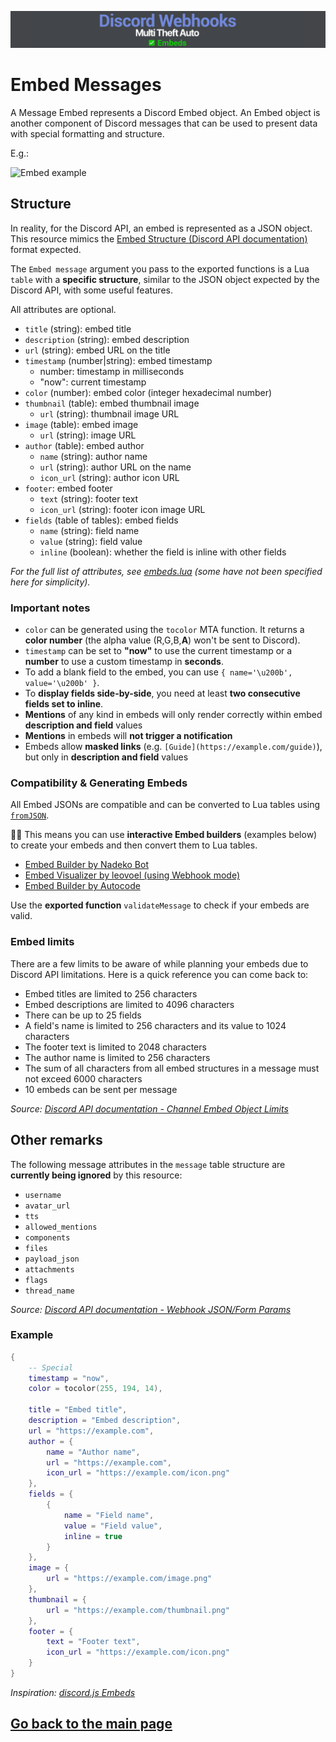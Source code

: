 ![Banner](/.github/images/banner.png)

# Embed Messages

A Message Embed represents a Discord Embed object. An Embed object is another component of Discord messages that can be used to present data with special formatting and structure.

E.g.:

![Embed example](https://i.imgur.com/xHUfaJE.png)

## Structure

In reality, for the Discord API, an embed is represented as a JSON object. This resource mimics the [Embed Structure (Discord API documentation)](https://discord.com/developers/docs/resources/channel#embed-object-embed-structure) format expected.

The `Embed message` argument you pass to the exported functions is a Lua `table` with a **specific structure**, similar to the JSON object expected by the Discord API, with some useful features.

All attributes are optional.

- `title` (string): embed title
- `description` (string): embed description
- `url` (string): embed URL on the title
- `timestamp` (number|string): embed timestamp
  - number: timestamp in milliseconds
  - "now": current timestamp
- `color` (number): embed color (integer hexadecimal number)
- `thumbnail` (table): embed thumbnail image
  - `url` (string): thumbnail image URL
- `image` (table): embed image
  - `url` (string): image URL
- `author` (table): embed author
  - `name` (string): author name
  - `url` (string): author URL on the name
  - `icon_url` (string): author icon URL
- `footer`: embed footer
  - `text` (string): footer text
  - `icon_url` (string): footer icon image URL
- `fields` (table of tables): embed fields
  - `name` (string): field name
  - `value` (string): field value
  - `inline` (boolean): whether the field is inline with other fields

*For the full list of attributes, see [embeds.lua](/discord_webhooks/embeds.lua) (some have not been specified here for simplicity).*

### Important notes

- `color` can be generated using the `tocolor` MTA function. It returns a **color number** (the alpha value (R,G,B,**A**) won't be sent to Discord).
- `timestamp` can be set to **"now"** to use the current timestamp or a **number** to use a custom timestamp in **seconds**.
- To add a blank field to the embed, you can use `{ name='\u200b', value='\u200b' }`.
- To **display fields side-by-side**, you need at least **two consecutive fields set to inline**.
- **Mentions** of any kind in embeds will only render correctly within embed **description and field** values
- **Mentions** in embeds will **not trigger a notification**
- Embeds allow **masked links** (e.g. `[Guide](https://example.com/guide)`), but only in **description and field** values

### Compatibility & Generating Embeds

All Embed JSONs are compatible and can be converted to Lua tables using [`fromJSON`](https://wiki.multitheftauto.com/wiki/FromJSON).

🎨🚧 This means you can use **interactive Embed builders** (examples below) to create your embeds and then convert them to Lua tables.

- [Embed Builder by Nadeko Bot](https://eb.nadeko.bot/)
- [Embed Visualizer by leovoel (using Webhook mode)](https://leovoel.github.io/embed-visualizer/)
- [Embed Builder by Autocode](https://autocode.com/tools/discord/embed-builder/)

Use the **exported function** `validateMessage` to check if your embeds are valid.

### Embed limits

There are a few limits to be aware of while planning your embeds due to Discord API limitations. Here is a quick reference you can come back to:

- Embed titles are limited to 256 characters
- Embed descriptions are limited to 4096 characters
- There can be up to 25 fields
- A field's name is limited to 256 characters and its value to 1024 characters
- The footer text is limited to 2048 characters
- The author name is limited to 256 characters
- The sum of all characters from all embed structures in a message must not exceed 6000 characters
- 10 embeds can be sent per message

*Source: [Discord API documentation - Channel Embed Object Limits](https://discord.com/developers/docs/resources/channel#embed-object-embed-limits)*

## Other remarks

The following message attributes in the `message` table structure are **currently being ignored** by this resource:

- `username`
- `avatar_url`
- `tts`
- `allowed_mentions`
- `components`
- `files`
- `payload_json`
- `attachments`
- `flags`
- `thread_name`

*Source: [Discord API documentation - Webhook JSON/Form Params](https://discord.com/developers/docs/resources/webhook#execute-webhook-jsonform-params)*

### Example

```lua
{
    -- Special
    timestamp = "now",
    color = tocolor(255, 194, 14),

    title = "Embed title",
    description = "Embed description",
    url = "https://example.com",
    author = {
        name = "Author name",
        url = "https://example.com",
        icon_url = "https://example.com/icon.png"
    },
    fields = {
        {
            name = "Field name",
            value = "Field value",
            inline = true
        }
    },
    image = {
        url = "https://example.com/image.png"
    },
    thumbnail = {
        url = "https://example.com/thumbnail.png"
    },
    footer = {
        text = "Footer text",
        icon_url = "https://example.com/icon.png"
    }
}
```

*Inspiration: [discord.js Embeds](https://discordjs.guide/popular-topics/embeds.html#embeds)*

## [Go back to the main page](/README.md)
